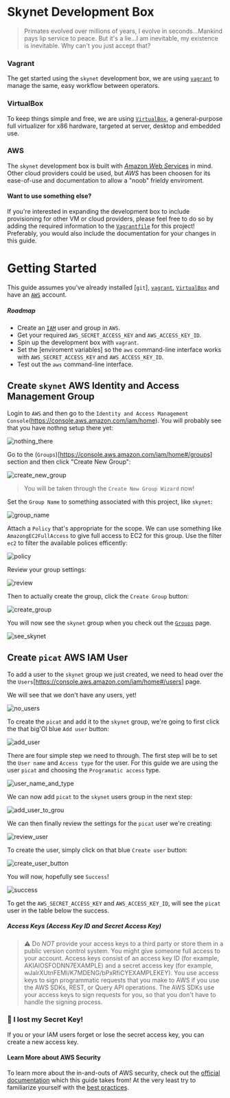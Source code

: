 # Skynet Development Box
> Primates evolved over millions of years, I evolve in seconds...Mankind pays lip service to peace. But it's a lie...I am inevitable, my existence is inevitable. Why can't you just accept that?

### Vagrant
The get started using the `skynet` development box, we are using [`vagrant`](https://github.com/picatz/skynet/blob/master/documentation/vagrant.md) to manage the same, easy workflow between operators.

### VirtualBox
To keep things simple and free, we are using [`VirtualBox`](https://www.virtualbox.org/wiki/Downloads), a general-purpose full virtualizer for x86 hardware, targeted at server, desktop and embedded use.

### AWS
The `skynet` development box is built with [*A*mazon *W*eb *S*ervices](https://aws.amazon.com/) in mind. Other cloud providers could be used, but *AWS* has been choosen for its ease-of-use and documentation to allow a "noob" frieldy enviroment. 

#### Want to use something else?
If you're interested in expanding the development box to include provisioning for other VM or cloud providers, please feel free to do so by adding the required information to the [`Vagrantfile`](https://github.com/picatz/skynet/blob/master/development_box/Vagrantfile) for this project! Preferably, you would also include the documentation for your changes in this guide.

# Getting Started

This guide assumes you've already installed [`git`], [`vagrant`](https://github.com/picatz/skynet/blob/master/documentation/vagrant.md), [`VirtualBox`](https://www.virtualbox.org/wiki/Downloads) and have an [`AWS`](https://aws.amazon.com/) account.

##### Roadmap
* Create an [`IAM`](https://docs.aws.amazon.com/IAM/latest/UserGuide/id_users_create.html#id_users_create_console) user and group in `AWS`.
* Get your required `AWS_SECRET_ACCESS_KEY` and `AWS_ACCESS_KEY_ID`.
* Spin up the development box with `vagrant`.
* Set the [enviroment variables] so the `aws` command-line interface works with `AWS_SECRET_ACCESS_KEY` and `AWS_ACCESS_KEY_ID`.
* Test out the `aws` command-line interface.

## Create `skynet` AWS Identity and Access Management Group

Login to `AWS` and then go to the `Identity and Access Management Console`(https://console.aws.amazon.com/iam/home). You will probably see that you have nothng setup there yet:

![nothing_there](https://i.imgur.com/exdGOYx.png)

Go to the (`Groups`)[https://console.aws.amazon.com/iam/home#/groups] section and then click "Create New Group":

![create_new_group](https://i.imgur.com/hOmkkKa.png)

> You will be taken through the `Create New Group Wizard` now!

Set the `Group Name` to something associated with this project, like `skynet`:

![group_name](https://i.imgur.com/9B03ofX.png)

Attach a `Policy` that's appropriate for the scope. We can use something like `AmazongEC2FullAccess` to give full access to EC2 for this group. Use the filter `ec2` to filter the available polices efficently:

![policy](https://i.imgur.com/bnKKdVV.png)

Review your group settings:

![review](https://i.imgur.com/O2GhAI3.png)

Then to actually create the group, click the `Create Group` button:

![create_group](https://i.imgur.com/fepLCF2.png)

You will now see the `skynet` group when you check out the [`Groups`](https://console.aws.amazon.com/iam/home#/groups) page.

![see_skynet](https://i.imgur.com/1wWemWN.png)

## Create `picat` AWS IAM User

To add a user to the `skynet` group we just created, we need to head over the the `Users`[https://console.aws.amazon.com/iam/home#/users] page.

We will see that we don't have any users, yet!

![no_users](https://i.imgur.com/AhUx2w4.png)

To create the `picat` and add it to the `skynet` group, we're going to first click the that big'Ol blue `Add user` button:

![add_user](https://i.imgur.com/TUpiXME.png)

There are four simple step we need to through. The first step will be to set the `User name` and `Access type` for the user. For this guide we are using the user `picat` and choosing the `Programatic access` type.

![user_name_and_type](https://i.imgur.com/UPVFkvd.png)

We can now add `picat` to the `skynet` users group in the next step:

![add_user_to_grou](https://i.imgur.com/apEGtMG.png)

We can then finally review the settings for the `picat` user we're creating:

![review_user](https://i.imgur.com/APFH8ux.png)

To create the user, simply click on that blue `Create user` button:

![create_user_button](https://i.imgur.com/JFgpter.png)

You will now, hopefully see `Success`!

![success](https://i.imgur.com/wuiY1Vd.png)

To get the `AWS_SECRET_ACCESS_KEY` and `AWS_ACCESS_KEY_ID`, will see the `picat` user in the table below the success.

##### Access Keys (Access Key ID and Secret Access Key)
> ⚠️  Do *NOT* provide your access keys to a third party or store them in a public version control system. You might give someone full access to your account.
Access keys consist of an access key ID (for example, AKIAIOSFODNN7EXAMPLE) and a secret access key (for example, wJalrXUtnFEMI/K7MDENG/bPxRfiCYEXAMPLEKEY). You use access keys to sign programmatic requests that you make to AWS if you use the AWS SDKs, REST, or Query API operations. The AWS SDKs use your access keys to sign requests for you, so that you don't have to handle the signing process.

### 🔑  I lost my Secret Key!
If you or your IAM users forget or lose the secret access key, you can create a new access key.

#### Learn More about AWS Security
To learn more about the in-and-outs of AWS security, check out the [official documentation](https://docs.aws.amazon.com/general/latest/gr/aws-security-credentials.html) which this guide takes from! At the very least try to familiarize yourself with the [best practices](https://docs.aws.amazon.com/general/latest/gr/aws-access-keys-best-practices.html).
